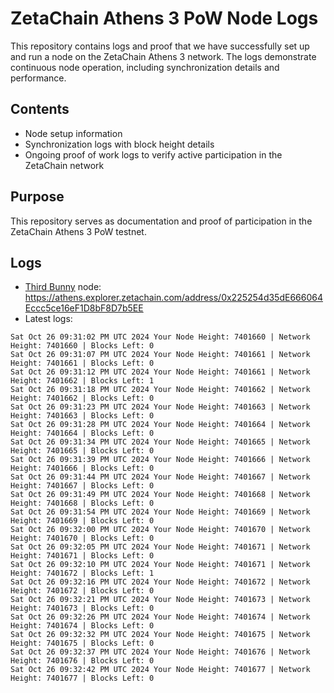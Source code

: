 # ZetaChain Athens 3 PoW Node Logs
This repository contains logs and proof that we have successfully set up and run a node on the ZetaChain Athens 3 network. The logs demonstrate continuous node operation, including synchronization details and performance.

## Contents
- Node setup information
- Synchronization logs with block height details
- Ongoing proof of work logs to verify active participation in the ZetaChain network

## Purpose
This repository serves as documentation and proof of participation in the ZetaChain Athens 3 PoW testnet.

## Logs

- [Third Bunny](https://thirdbunny.xyz/) node: https://athens.explorer.zetachain.com/address/0x225254d35dE666064Eccc5ce16eF1D8bF8D7b5EE
- Latest logs:
```
Sat Oct 26 09:31:02 PM UTC 2024 Your Node Height: 7401660 | Network Height: 7401660 | Blocks Left: 0
Sat Oct 26 09:31:07 PM UTC 2024 Your Node Height: 7401661 | Network Height: 7401661 | Blocks Left: 0
Sat Oct 26 09:31:12 PM UTC 2024 Your Node Height: 7401661 | Network Height: 7401662 | Blocks Left: 1
Sat Oct 26 09:31:18 PM UTC 2024 Your Node Height: 7401662 | Network Height: 7401662 | Blocks Left: 0
Sat Oct 26 09:31:23 PM UTC 2024 Your Node Height: 7401663 | Network Height: 7401663 | Blocks Left: 0
Sat Oct 26 09:31:28 PM UTC 2024 Your Node Height: 7401664 | Network Height: 7401664 | Blocks Left: 0
Sat Oct 26 09:31:34 PM UTC 2024 Your Node Height: 7401665 | Network Height: 7401665 | Blocks Left: 0
Sat Oct 26 09:31:39 PM UTC 2024 Your Node Height: 7401666 | Network Height: 7401666 | Blocks Left: 0
Sat Oct 26 09:31:44 PM UTC 2024 Your Node Height: 7401667 | Network Height: 7401667 | Blocks Left: 0
Sat Oct 26 09:31:49 PM UTC 2024 Your Node Height: 7401668 | Network Height: 7401668 | Blocks Left: 0
Sat Oct 26 09:31:54 PM UTC 2024 Your Node Height: 7401669 | Network Height: 7401669 | Blocks Left: 0
Sat Oct 26 09:32:00 PM UTC 2024 Your Node Height: 7401670 | Network Height: 7401670 | Blocks Left: 0
Sat Oct 26 09:32:05 PM UTC 2024 Your Node Height: 7401671 | Network Height: 7401671 | Blocks Left: 0
Sat Oct 26 09:32:10 PM UTC 2024 Your Node Height: 7401671 | Network Height: 7401672 | Blocks Left: 1
Sat Oct 26 09:32:16 PM UTC 2024 Your Node Height: 7401672 | Network Height: 7401672 | Blocks Left: 0
Sat Oct 26 09:32:21 PM UTC 2024 Your Node Height: 7401673 | Network Height: 7401673 | Blocks Left: 0
Sat Oct 26 09:32:26 PM UTC 2024 Your Node Height: 7401674 | Network Height: 7401674 | Blocks Left: 0
Sat Oct 26 09:32:32 PM UTC 2024 Your Node Height: 7401675 | Network Height: 7401675 | Blocks Left: 0
Sat Oct 26 09:32:37 PM UTC 2024 Your Node Height: 7401676 | Network Height: 7401676 | Blocks Left: 0
Sat Oct 26 09:32:42 PM UTC 2024 Your Node Height: 7401677 | Network Height: 7401677 | Blocks Left: 0
```
